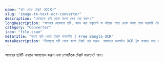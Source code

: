 ```yaml
---
name: "ছবি থেকে টেক্সট (OCR)"
slug: "image-to-text-ocr-converter"
description: "যেকোনো ছবি থেকে বাংলা লেখা বের করুন।"
longDescription: "আপনার যেকোনো ছবি, স্ক্যান করা ডকুমেন্ট বা বইয়ের পাতা থেকে বাংলা লেখা সরাসরি টেক্সট হিসেবে রূপান্তর করুন। আমাদের OCR প্রযুক্তি নির্ভুলভাবে লেখা শনাক্ত করতে পারে।"
category: "Converter"
icon: "file-scan"
metaTitle: "বাংলা ছবি থেকে টেক্সট কনভার্টার | Free Bangla OCR"
metaDescription: "বিনামূল্যে ছবি থেকে বাংলা টেক্সট বের করুন। আমাদের অনলাইন OCR টুল ব্যবহার করে যেকোনো ইমেজ বা পিডিএফ থেকে লেখা কপি করার উপযোগী টেক্সট পান।"
---
```

আপনার ছবিটি এখানে আপলোড করুন এবং লেখাটিকে টেক্সট ফরম্যাটে পান।
